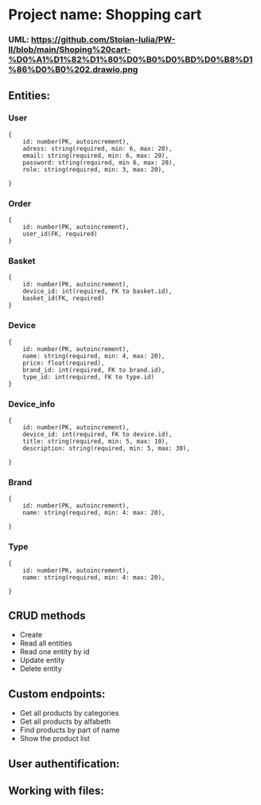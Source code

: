 # Project name: Shopping cart

### UML: https://github.com/Stoian-Iulia/PW-II/blob/main/Shoping%20cart-%D0%A1%D1%82%D1%80%D0%B0%D0%BD%D0%B8%D1%86%D0%B0%202.drawio.png
## Entities:

### User
```
{
    id: number(PK, autoincrement),
    adress: string(required, min: 6, max: 20),
    email: string(required, min: 6, max: 20),
    password: string(required, min 6, max: 20),
    role: string(required, min: 3, max: 20),

}
```
### Order
```
{
    id: number(PK, autoincrement),
    user_id(FK, required)
}
```

### Basket
```
{
    id: number(PK, autoincrement),
    device_id: int(required, FK to basket.id),
    basket_id(FK, required)
}
```
### Device
```
{
    id: number(PK, autoincrement),
    name: string(required, min: 4, max: 20),
    price: float(required),
    brand_id: int(required, FK to brand.id),
    type_id: int(required, FK to type.id)
}
```
### Device_info
```
{
    id: number(PK, autoincrement),
    device_id: int(required, FK to device.id),
    title: string(required, min: 5, max: 10),
    description: string(required, min: 5, max: 30),

}
```
### Brand
```
{
    id: number(PK, autoincrement),
    name: string(required, min: 4: max: 20),

}
```

### Type
```
{
    id: number(PK, autoincrement),
    name: string(required, min: 4: max: 20),

}
```
## CRUD methods
+ Create
+ Read all entities
+ Read one entity by id
+ Update entity
+ Delete entity

## Custom endpoints:
+ Get all products by categories
+ Get all products by alfabeth
+ Find products by part of name
+ Show the product list

## User authentification:


## Working with files:
